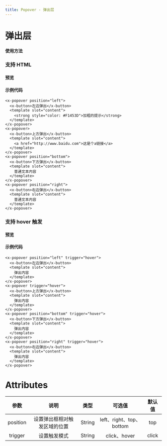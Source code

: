 ```yaml
---
title: Popover - 弹出层
---
```

# 弹出层

**使用方法**

### 支持 HTML

#### 预览

<ClientOnly>
<popover-demo-1></popover-demo-1>
</ClientOnly>

#### 示例代码

```vue
<x-popover position="left">
  <x-button>左边弹出</x-button>
  <template slot="content">
    <strong style="color: #F1453D">加粗的提示</strong>
  </template>
</x-popover>
<x-popover>
  <x-button>上方弹出</x-button>
  <template slot="content">
    <a href="http://www.baidu.com">这是个a链接</a>
  </template>
</x-popover>
<x-popover position="bottom">
  <x-button>下方弹出</x-button>
  <template slot="content">
    普通文本内容
  </template>
</x-popover>
<x-popover position="right">
  <x-button>右边弹出</x-button>
  <template slot="content">
    普通文本内容
  </template>
</x-popover>
```

### 支持 hover 触发

#### 预览

<ClientOnly>
<popover-demo-2></popover-demo-2>
</ClientOnly>

#### 示例代码

```vue
<x-popover position="left" trigger="hover">
  <x-button>左边弹出</x-button>
  <template slot="content">
    弹出内容
  </template>
</x-popover>
<x-popover trigger="hover">
  <x-button>上方弹出</x-button>
  <template slot="content">
    弹出内容
  </template>
</x-popover>
<x-popover position="bottom" trigger="hover">
  <x-button>下方弹出</x-button>
  <template slot="content">
    弹出内容
  </template>
</x-popover>
<x-popover position="right" trigger="hover">
  <x-button>右边弹出</x-button>
  <template slot="content">
    弹出内容
  </template>
</x-popover>
```

# Attributes
|参数| 说明 |  类型  | 可选值 | 默认值 |
| :-------------: |:-------------:| :-----:|:-----:|:-----:|
|position| 设置弹出框相对触发区域的位置 | String |left、right、top、bottom| top
|trigger| 设置触发模式 | String |click、hover|click